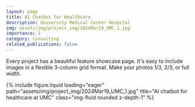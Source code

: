 ```yaml
---
layout: page
title: AI Chatbot for Healthcare
description: University Medical Center Hospital
img: assets/img/project_img/2024Mar19_UMC_1.jpg
importance: 1
category: consulting
related_publications: false
---
```


Every project has a beautiful feature showcase page.
It's easy to include images in a flexible 3-column grid format.
Make your photos 1/3, 2/3, or full width.

<div class="row">
    <div>
        {% include figure.liquid loading="eager" path="assets/img/project_img/2024Mar19_UMC_1.jpg" title="AI chatbot for healthcare at UMC" class="img-fluid rounded z-depth-1" %}
    </div>
</div>
